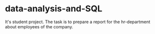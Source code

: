 # data-analysis-and-SQL
It's student project. The task is to prepare a report for the hr-department about employees of the company. 
